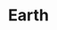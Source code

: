 ---
layout: planet
title: Earth
meta: Earth is the largest object in the asteroid belt that lies between the orbits of Mars and Jupiter.
type: terrestrial
discoverer: Giuseppe Piazzi
discovered: 1 January 1801
orbit: 4.6 years
radius: 473 km
tilt: 4°
image: earth.png
source: https://en.wikipedia.org/wiki/Ceres_(dwarf_planet)
---